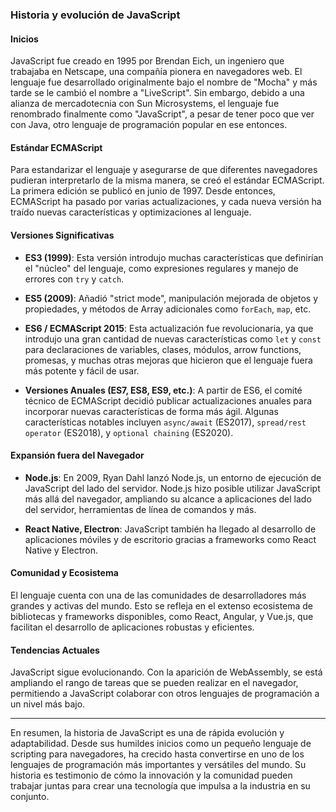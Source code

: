 ### Historia y evolución de JavaScript

#### Inicios

JavaScript fue creado en 1995 por Brendan Eich, un ingeniero que trabajaba en Netscape, una compañía pionera en navegadores web. El lenguaje fue desarrollado originalmente bajo el nombre de "Mocha" y más tarde se le cambió el nombre a "LiveScript". Sin embargo, debido a una alianza de mercadotecnia con Sun Microsystems, el lenguaje fue renombrado finalmente como "JavaScript", a pesar de tener poco que ver con Java, otro lenguaje de programación popular en ese entonces.

#### Estándar ECMAScript

Para estandarizar el lenguaje y asegurarse de que diferentes navegadores pudieran interpretarlo de la misma manera, se creó el estándar ECMAScript. La primera edición se publicó en junio de 1997. Desde entonces, ECMAScript ha pasado por varias actualizaciones, y cada nueva versión ha traído nuevas características y optimizaciones al lenguaje.

#### Versiones Significativas

- **ES3 (1999)**: Esta versión introdujo muchas características que definirían el "núcleo" del lenguaje, como expresiones regulares y manejo de errores con `try` y `catch`.
  
- **ES5 (2009)**: Añadió "strict mode", manipulación mejorada de objetos y propiedades, y métodos de Array adicionales como `forEach`, `map`, etc.

- **ES6 / ECMAScript 2015**: Esta actualización fue revolucionaria, ya que introdujo una gran cantidad de nuevas características como `let` y `const` para declaraciones de variables, clases, módulos, arrow functions, promesas, y muchas otras mejoras que hicieron que el lenguaje fuera más potente y fácil de usar.

- **Versiones Anuales (ES7, ES8, ES9, etc.)**: A partir de ES6, el comité técnico de ECMAScript decidió publicar actualizaciones anuales para incorporar nuevas características de forma más ágil. Algunas características notables incluyen `async/await` (ES2017), `spread/rest operator` (ES2018), y `optional chaining` (ES2020).

#### Expansión fuera del Navegador

- **Node.js**: En 2009, Ryan Dahl lanzó Node.js, un entorno de ejecución de JavaScript del lado del servidor. Node.js hizo posible utilizar JavaScript más allá del navegador, ampliando su alcance a aplicaciones del lado del servidor, herramientas de línea de comandos y más.

- **React Native, Electron**: JavaScript también ha llegado al desarrollo de aplicaciones móviles y de escritorio gracias a frameworks como React Native y Electron.

#### Comunidad y Ecosistema

El lenguaje cuenta con una de las comunidades de desarrolladores más grandes y activas del mundo. Esto se refleja en el extenso ecosistema de bibliotecas y frameworks disponibles, como React, Angular, y Vue.js, que facilitan el desarrollo de aplicaciones robustas y eficientes.

#### Tendencias Actuales

JavaScript sigue evolucionando. Con la aparición de WebAssembly, se está ampliando el rango de tareas que se pueden realizar en el navegador, permitiendo a JavaScript colaborar con otros lenguajes de programación a un nivel más bajo.

---

En resumen, la historia de JavaScript es una de rápida evolución y adaptabilidad. Desde sus humildes inicios como un pequeño lenguaje de scripting para navegadores, ha crecido hasta convertirse en uno de los lenguajes de programación más importantes y versátiles del mundo. Su historia es testimonio de cómo la innovación y la comunidad pueden trabajar juntas para crear una tecnología que impulsa a la industria en su conjunto.